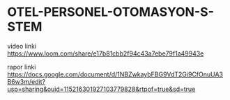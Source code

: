 # OTEL-PERSONEL-OTOMASYON-S-STEM

video linki
https://www.loom.com/share/e17b81cbb2f94c43a7ebe79f1a49943e

rapor linki
https://docs.google.com/document/d/1NBZwkaybFBG9VdT2Gi9CfOnuUA3B6w3m/edit?usp=sharing&ouid=115216301927103779828&rtpof=true&sd=true

